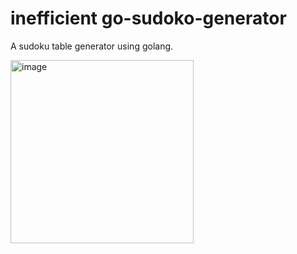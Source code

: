 # inefficient go-sudoko-generator
A sudoku table generator using golang.


<img width="293" alt="image" src="https://github.com/user-attachments/assets/90c82266-29d6-41ce-898f-7eea1388cf14">

